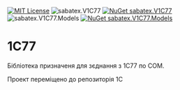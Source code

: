 [![MIT License](https://img.shields.io/badge/license-MIT-red.svg)](https://github.com/sabatex/Extensions/blob/master/LICENSE.TXT)
![sabatex.V1C77](https://github.com/sabatex/1C77/workflows/sabatex.V1C77/badge.svg)
[![NuGet sabatex.V1C77](https://buildstats.info/nuget/sabatex.V1C77)](https://www.nuget.org/packages/sabatex.V1C77/)
![sabatex.V1C77.Models](https://github.com/sabatex/1C77/workflows/sabatex.V1C77.Models/badge.svg)
[![NuGet sabatex.V1C77.Models](https://buildstats.info/nuget/sabatex.V1C77.Models)](https://www.nuget.org/packages/sabatex.V1C77/)

# 1C77
Бібліотека призначеня для зєднання з 1С77 по COM.

Проект переміщено до репозиторія 1C  
